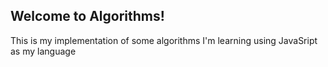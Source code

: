 Welcome to Algorithms!
-------------------

This is my implementation of some algorithms I'm learning using JavaSript as my language